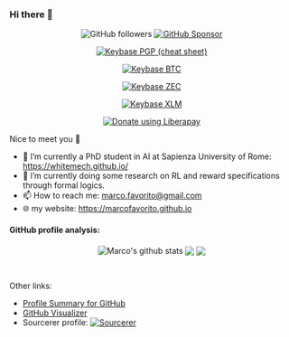### Hi there 👋

<p align="center">
  
  <a>
    <img alt="GitHub followers" src="https://img.shields.io/github/followers/marcofavorito?label=Follow%20%40marcofavorito" />
  </a>
  <a href="https://github.com/sponsors/marcofavorito">
    <img alt="GitHub Sponsor" src="https://img.shields.io/badge/Support%20at-GitHub-blue" />
  </a>
</p>
<p align="center">
  <a href="https://keybase.io/marcofavorito/pgp_keys.asc?fingerprint=d7e224f6596de4d012f335691b17e9636d21c8bf">
    <img alt="Keybase PGP" src="https://img.shields.io/keybase/pgp/marcofavorito" />
  </a>
  <a href="https://marcofavorito.github.io/how-to-use-my-pgp-key-cheatsheet">
     (cheat sheet)
  </a>
</p>
<p align="center">
  <a href="bitcoin:bc1qsntnewws350d6gt25wc4sxnzfey55wse7v0rgj">
    <img alt="Keybase BTC" src="https://img.shields.io/keybase/btc/marcofavorito" />
  </a>
</p>
<p align="center">
  <a href="https://keybase.io/marcofavorito/">
    <img alt="Keybase ZEC" src="https://img.shields.io/keybase/zec/marcofavorito" />
  </a>
</p>
<p align="center">
  <a href="https://keybase.io/marcofavorito/">
    <img alt="Keybase XLM" src="https://img.shields.io/keybase/xlm/marcofavorito" />
  </a>
</p>
<p align="center">
<noscript><a href="https://liberapay.com/53jk1/donate"><img alt="Donate using Liberapay" src="https://liberapay.com/assets/widgets/donate.svg"></a></noscript>
</p>

Nice to meet you :slightly_smiling_face:

- 🔭 I’m currently a PhD student in AI at Sapienza University of Rome: https://whitemech.github.io/
- 🌱 I’m currently doing some research on RL and reward specifications through formal logics.
- 📫 How to reach me: marco.favorito@gmail.com
- 🌐 my website: https://marcofavorito.github.io

#### GitHub profile analysis:


<p align="center">
  <img align="center" src="https://github-readme-stats.vercel.app/api?username=marcofavorito&show_icons=true&include_all_commits=true" alt="Marco's github stats" />
  <img align="center" src="https://github-readme-stats.vercel.app/api/top-langs/?username=marcofavorito&layout=compact" />
  <a href="https://github.com/marcofavorito/marcofavorito.github.io">
    <img align="center" src="https://github-readme-stats.vercel.app/api/pin/?username=marcofavorito&repo=marcofavorito.github.io" />
  </a>
</p>


<p align="center">
<a href="https://sourcerer.io/marcofavorito"><img src="https://img.shields.io/badge/Python-1490%20commits-blue.svg" alt=""></a>
<a href="https://sourcerer.io/marcofavorito"><img src="https://img.shields.io/badge/JavaScript-170%20commits-yellow.svg" alt=""></a>
<a href="https://sourcerer.io/marcofavorito"><img src="https://img.shields.io/badge/C++-148%20commits-pink.svg" alt=""></a>
</p>


Other links:
- [Profile Summary for GitHub](https://profile-summary-for-github.com/user/marcofavorito)  
- [GitHub Visualizer](http://ghv.artzub.com/#user=marcofavorito)
- Sourcerer profile: [![Sourcerer](https://sourcerer.io/icons/logo-sharing.svg)](https://sourcerer.io/marcofavorito)

